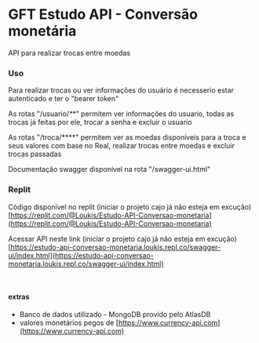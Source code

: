 # GFT Estudo API - Conversão monetária

API para realizar trocas entre moedas  

### Uso
Para realizar trocas ou ver informações do usuário é necesserio estar autenticado e ter o "bearer token"  

As rotas "/usuario/*\**\*" permitem ver informações do usuario, todas as trocas já feitas por ele, trocar a senha e excluir o usuario  

As rotas "/troca/****" permitem ver as moedas disponíveis para a troca e seus valores com base no Real, realizar trocas entre moedas e excluir trocas passadas  

Documentação swagger disponível na rota "/swagger-ui.html"

### Replit
Código disponível no replit (iniciar o projeto cajo já não esteja em excução)  
[https://replit.com/@Loukis/Estudo-API-Conversao-monetaria](https://replit.com/@Loukis/Estudo-API-Conversao-monetaria)

Acessar API neste link (iniciar o projeto cajo já não esteja em excução)  
[https://estudo-api-conversao-monetaria.loukis.repl.co/swagger-ui/index.html](https://estudo-api-conversao-monetaria.loukis.repl.co/swagger-ui/index.html)

<br>

#### extras
* Banco de dados utilizado - MongoDB provido pelo AtlasDB 
* valores monetários pegos de [https://www.currency-api.com](https://www.currency-api.com)